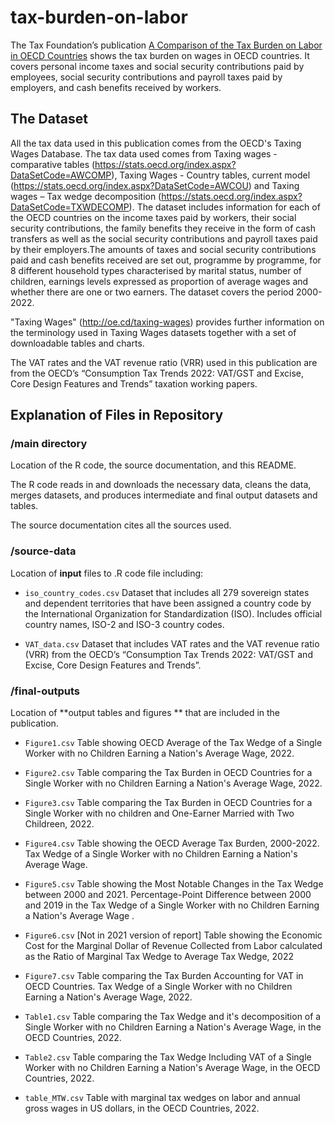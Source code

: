 # tax-burden-on-labor
The Tax Foundation’s publication [A Comparison of the Tax Burden on Labor in OECD Countries](https://taxfoundation.org/publications/comparison-tax-burden-labor-oecd/) shows the tax burden on wages in  OECD countries. It covers personal income taxes and social security contributions paid by employees, social security contributions and payroll taxes paid by employers, and cash benefits received by workers.

## The Dataset

All the tax data used in this publication comes from the OECD's Taxing Wages Database.
The tax data used comes from Taxing wages - comparative tables (https://stats.oecd.org/index.aspx?DataSetCode=AWCOMP), Taxing Wages - Country tables, current model (https://stats.oecd.org/index.aspx?DataSetCode=AWCOU) and Taxing wages – Tax wedge decomposition (https://stats.oecd.org/index.aspx?DataSetCode=TXWDECOMP). The dataset includes information for each of the OECD countries on the income taxes paid by workers, their social security contributions, the family benefits they receive in the form of cash transfers as well as the social security contributions and payroll taxes paid by their employers.The amounts of taxes and social security contributions paid and cash benefits received are set out, programme by programme, for 8 different household types characterised by marital status, number of children, earnings levels expressed as proportion of average wages and whether there are one or two earners. The dataset covers the period 2000-2022.

"Taxing Wages" (http://oe.cd/taxing-wages) provides further information on the terminology used in Taxing Wages datasets together with a set of downloadable tables and charts.

The VAT rates and the VAT revenue ratio (VRR) used in this publication are from the OECD’s “Consumption Tax Trends 2022: VAT/GST and Excise, Core Design Features and Trends” taxation working papers.

## Explanation of Files in Repository

### /main directory

Location of the R code, the source documentation, and this README.

The R code reads in and downloads the necessary data, cleans the data, merges datasets, and produces intermediate and final output datasets and tables.

The source documentation cites all the sources used.

### /source-data

Location of **input** files to .R code file including:

- `iso_country_codes.csv` Dataset that includes all 279 sovereign states and dependent territories that have been assigned a country code by the International Organization for Standardization (ISO). Includes official country names, ISO-2 and ISO-3 country codes.

- `VAT_data.csv` Dataset that includes VAT rates and the VAT revenue ratio (VRR) from the OECD’s “Consumption Tax Trends 2022: VAT/GST and Excise, Core Design Features and Trends”.

### /final-outputs
Location of **output tables and figures ** that are included in the publication.

- `Figure1.csv` Table showing OECD  Average of the Tax Wedge of a Single Worker with no Children Earning a Nation's Average Wage, 2022.

- `Figure2.csv` Table comparing the Tax Burden in OECD Countries for a Single Worker with no Children Earning a Nation's Average Wage, 2022.

- `Figure3.csv` Table comparing the Tax Burden in OECD Countries for a Single Worker with no children and One-Earner Married with Two Childreen, 2022.

- `Figure4.csv` Table showing the OECD Average Tax Burden, 2000-2022. Tax Wedge of a Single Worker with no Children Earning a Nation's Average Wage.

- `Figure5.csv` Table showing the Most Notable Changes in the Tax Wedge between 2000 and 2021. Percentage-Point Difference between 2000 and 2019 in the Tax Wedge of a Single Worker with no Children Earning a Nation's Average Wage .

- `Figure6.csv` [Not in 2021 version of report] Table showing the Economic Cost for the Marginal Dollar of Revenue Collected from Labor calculated as the Ratio of Marginal Tax Wedge to Average Tax Wedge, 2022

- `Figure7.csv` Table comparing the Tax Burden Accounting for VAT in OECD Countries. Tax Wedge of a Single Worker with no Children Earning a Nation's Average Wage, 2022.

- `Table1.csv` Table comparing the Tax Wedge and it's decomposition of a Single Worker with no Children Earning a Nation's Average Wage, in the OECD Countries, 2022.

- `Table2.csv` Table comparing the Tax Wedge Including VAT of a Single Worker with no Children Earning a Nation's Average Wage, in the OECD Countries, 2022.

- `table_MTW.csv` Table with marginal tax wedges on labor and annual gross wages in US dollars, in the OECD Countries, 2022.
